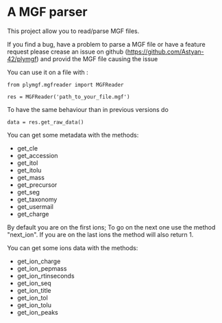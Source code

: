 A MGF parser
=======================

This project allow you to read/parse MGF files.

If you find a bug, have a problem to parse a MGF file or
have a feature request please crease an issue on github (https://github.com/Astyan-42/plymgf) and provid the MGF file causing the issue 

You can use it on a file with :

    from plymgf.mgfreader import MGFReader 
    
    res = MGFReader('path_to_your_file.mgf')

To have the same behaviour than in previous versions do

    data = res.get_raw_data()

You can get some metadata with the methods:
 - get_cle 
 - get_accession
 - get_itol
 - get_itolu
 - get_mass
 - get_precursor
 - get_seg
 - get_taxonomy
 - get_usermail
 - get_charge

By default you are on the first ions;
To go on the next one use the method "next_ion".
If you are on the last ions the method will also return 1.

You can get some ions data with the methods:
 - get_ion_charge
 - get_ion_pepmass
 - get_ion_rtinseconds
 - get_ion_seq
 - get_ion_title
 - get_ion_tol
 - get_ion_tolu
 - get_ion_peaks
